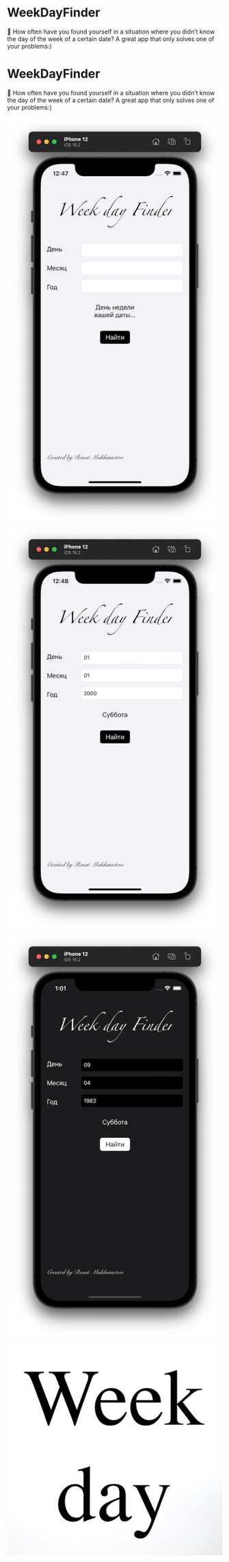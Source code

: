 # WeekDayFinder
📅 How often have you found yourself in a situation where you didn’t know the day of the week of a certain date? A great app that only solves one of your problems:) 

# WeekDayFinder
📅 How often have you found yourself in a situation where you didn’t know the day of the week of a certain date? A great app that only solves one of your problems:) 

![alt text](https://github.com/Renat-M/WeekDayFinder/blob/main/WeekDayFinder/Resources/1.png)
![alt text](https://github.com/Renat-M/WeekDayFinder/blob/main/WeekDayFinder/Resources/2.png)
![alt text](https://github.com/Renat-M/WeekDayFinder/blob/main/WeekDayFinder/Resources/3.png)
![alt text](https://github.com/Renat-M/WeekDayFinder/blob/main/WeekDayFinder/Resources/logo.jpeg)
